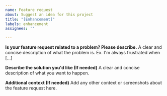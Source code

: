 ```yaml
---
name: Feature request
about: Suggest an idea for this project
title: "[Enhancement]"
labels: enhancement
assignees: ''

---
```


**Is your feature request related to a problem? Please describe.**
A clear and concise description of what the problem is. Ex. I'm always frustrated when [...]

**Describe the solution you'd like (If needed)**
A clear and concise description of what you want to happen.

**Additional context (If needed)**
Add any other context or screenshots about the feature request here.
